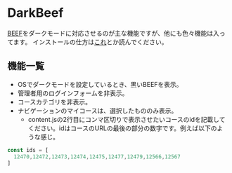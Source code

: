 # DarkBeef

[BEEF](https://beef.center.kobe-u.ac.jp/)をダークモードに対応させるのが主な機能ですが、他にも色々機能は入ってます。
インストールの仕方は[これ](https://naokixtechnology.net/javascript/2851)とか読んでください。

## 機能一覧

- OSでダークモードを設定しているとき、黒いBEEFを表示。
- 管理者用のログインフォームを非表示。
- コースカテゴリを非表示。
- ナビゲーションのマイコースは、選択したもののみ表示。
  - content.jsの2行目にコンマ区切りで表示させたいコースのidを記載してください。idはコースのURLの最後の部分の数字です。例えば以下のような感じ。
```content.js
const ids = [
  12470,12472,12473,12474,12475,12477,12479,12566,12567
]
```
